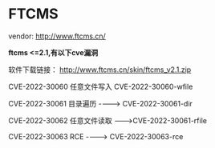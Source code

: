 # FTCMS

vendor: http://www.ftcms.cn/


**ftcms <=2.1,有以下cve漏洞**

软件下载链接： http://www.ftcms.cn/skin/ftcms_v2.1.zip

CVE-2022-30060 任意文件写入 CVE-2022-30060-wfile

CVE-2022-30061 目录遍历 ----> CVE-2022-30061-dir

CVE-2022-30062 任意文件读取 --->CVE-2022-30061-rfile

CVE-2022-30063 RCE ----> CVE-2022-30063-rce
